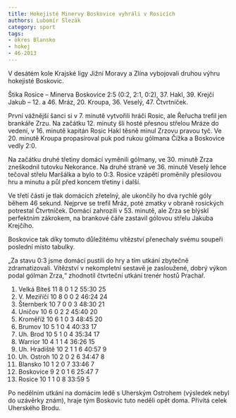 ```yaml
---
title: Hokejisté Minervy Boskovice vyhráli v Rosicích
authors: Lubomír Slezák
category: sport
tags:
- okres Blansko
- hokej
- 46-2013
---
```


V desátém kole Krajské ligy Jižní Moravy a Zlína vybojovali druhou výhru hokejisté Boskovic.

Štika Rosice – Minerva Boskovice 2:5 (0:2, 2:1, 0:2), 37. Hakl, 39. Krejčí Jakub – 12. a 46. Mráz, 20. Kroupa, 36. Veselý, 47. Čtvrtníček.

První vážnější šanci si v 7. minutě vytvořili hráči Rosic, ale Řeřucha trefil jen brankáře Zrzu. Na začátku 12. minuty šli hosté přesnou střelou Mráze do vedení, v 16. minutě kapitán Rosic Hakl těsně minul Zrzovu pravou tyč. Ve 20. minutě Kroupa propasíroval puk pod rukou gólmana Čížka a Boskovice vedly 2:0.

Na začátku druhé třetiny domácí vyměnili gólmany, ve 30. minutě Zrza zneškodnil tutovku Nekorance. Na druhé straně ve 36. minutě Veselý lehce tečoval střelu Maršálka a bylo to 0:3. Rosice vzápětí proměnily přesilovou hru a minutu a půl před koncem třetiny i další.

Ve třetí části je tlak domácích zřetelný, ale ukončily ho dva rychlé góly během 46 sekund. Nejprve se trefil Mráz, poté zmatky v obraně rosických potrestal Čtvrtníček. Domácí zahrozili v 53. minutě, ale Zrza se blýskl perfektním zákrokem, na brankové čáře zastavil gólovou střelu Jakuba Krejčího.

Boskovice tak díky tomuto důležitému vítězství přenechaly svému soupeři poslední místo tabulky.

„Za stavu 0:3 jsme domácí pustili do hry a tím utkání zbytečně zdramatizovali. Vítězství v nekompletní sestavě je zasloužené, dobrý výkon podal gólman Zrza,“ zhodnotil čtvrteční utkání trenér hostů Prachař.

1. Velká Bíteš 11 8 0 1 2 55:30 25 
2. V. Meziříčí 10 8 0 0 2 46:24 24 
3. Šternberk 10 7 0 0 3 48:30 21 
4. Uničov 10 6 0 2 2 45:40 20 
5. Kroměříž 10 6 1 0 3 48:45 20 
6. Brumov 10 5 1 0 4 40:33 17 
7. Uh. Brod 10 5 1 0 4 35:34 17 
8. Warrior 10 4 1 1 4 36:26 15 
9. Uh. Hradiště 10 2 1 1 6 40:57 9 
10. Uh. Ostroh 10 2 0 2 6 34:47 8 
11. Blansko 10 1 2 0 7 33:46 7 
12. Boskovice 9 2 0 1 6 25:47 7 
13. Rosice 10 1 1 0 8 33:59 5 

Po nedělním utkání na domácím ledě s Uherským Ostrohem (výsledek nebyl do uzávěrky znám), hraje tým Boskovic tuto neděli opět doma. Přivítá celek Uherského Brodu.